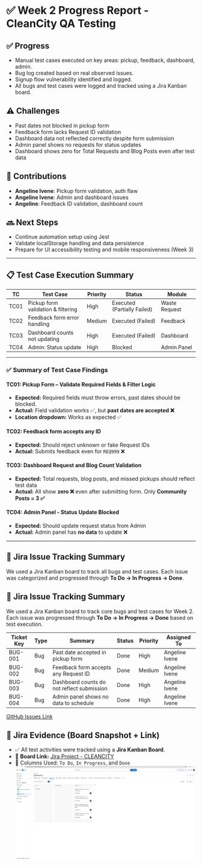 # ✅ Week 2 Progress Report - CleanCity QA Testing

## ✅ Progress
- Manual test cases executed on key areas: pickup, feedback, dashboard, admin.
- Bug log created based on real observed issues.
- Signup flow vulnerability identified and logged.
- All bugs and test cases were logged and tracked using a Jira Kanban board.

## ⚠️ Challenges
- Past dates not blocked in pickup form
- Feedback form lacks Request ID validation
- Dashboard data not reflected correctly despite form submission
- Admin panel shows no requests for status updates
- Dashboard shows zero for Total Requests and Blog Posts even after test data

## 👥 Contributions
- **Angeline Ivene**: Pickup form validation, auth flaw
- **Angeline Ivene**: Admin and dashboard issues
- **Angeline**: Feedback ID validation, dashboard count

## 🔜 Next Steps
- Continue automation setup using Jest
- Validate localStorage handling and data persistence
- Prepare for UI accessibility testing and mobile responsiveness (Week 3)

---

## 📋 Test Case Execution Summary

| TC     | Test Case                               | Priority | Status                   | Module        |
|--------|------------------------------------------|----------|--------------------------|----------------|
| TC01   | Pickup form validation & filtering       | High     | Executed (Partially Failed) | Waste Request  |
| TC02   | Feedback form error handling             | Medium   | Executed (Failed)           | Feedback       |
| TC03   | Dashboard counts not updating            | High     | Executed (Failed)           | Dashboard      |
| TC04   | Admin: Status update                     | High     | Blocked                     | Admin Panel    |

---

### ✅ Summary of Test Case Findings

#### TC01: Pickup Form – Validate Required Fields & Filter Logic
- **Expected:** Required fields must throw errors, past dates should be blocked.
- **Actual:** Field validation works ✅, but **past dates are accepted ❌**
- **Location dropdown:** Works as expected ✅

#### TC02: Feedback form accepts any ID
- **Expected:** Should reject unknown or fake Request IDs
- **Actual:** Submits feedback even for `REQ999` ❌

#### TC03: Dashboard Request and Blog Count Validation
- **Expected:** Total requests, blog posts, and missed pickups should reflect test data
- **Actual:** All show **zero ❌** even after submitting form. Only **Community Posts = 3 ✅**

#### TC04: Admin Panel - Status Update Blocked
- **Expected:** Should update request status from Admin
- **Actual:** Admin panel has **no data** to update ❌

---

## 🧾 Jira Issue Tracking Summary

We used a Jira Kanban board to track all bugs and test cases. Each issue was categorized and progressed through **To Do → In Progress → Done**.

## 🧾 Jira Issue Tracking Summary

We used a Jira Kanban board to track core bugs and test cases for Week 2. Each issue was progressed through **To Do → In Progress → Done** based on test execution.

| Ticket Key | Type     | Summary                                     | Status  | Priority | Assigned To     |
|------------|----------|---------------------------------------------|---------|----------|------------------|
| BUG-001    | Bug      | Past date accepted in pickup form           | Done    | High     | Angeline Ivene   |
| BUG-002    | Bug      | Feedback form accepts any Request ID        | Done    | Medium   | Angeline Ivene   |
| BUG-003    | Bug      | Dashboard counts do not reflect submission  | Done    | High     | Angeline Ivene   |
| BUG-004    | Bug      | Admin panel shows no data to schedule       | Done    | High     | Angeline Ivene   |

[GitHub Issues Link](https://github.com/IvyneAngeline/CleanCity/issues)

## 📌 Jira Evidence (Board Snapshot + Link)

- ✅ All test activities were tracked using a **Jira Kanban Board**.
- 🔗 **Board Link:** [Jira Project - CLEANCITY](https://ivyneangeline-1752265462593.atlassian.net/jira/software/projects/CLEAN/boards/3)
- 🧷 Columns Used: `To Do`, `In Progress`, and `Done`
![Jira Kanban Screenshot](image.png)